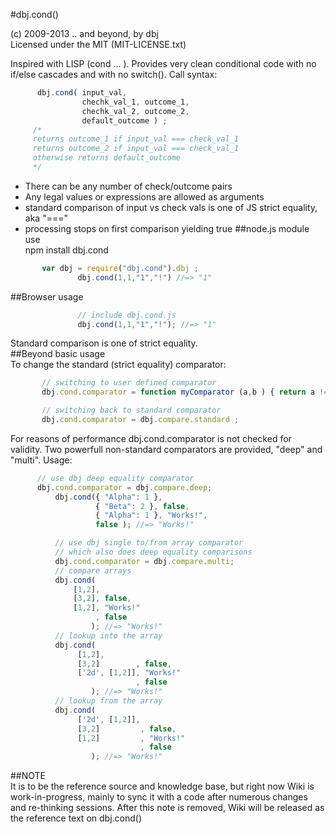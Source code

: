 ﻿
 #dbj.cond()  

(c) 2009-2013 .. and beyond, by dbj  
 Licensed under the MIT (MIT-LICENSE.txt)  

 Inspired with LISP (cond ... ). Provides very clean conditional code with no if/else cascades and with no switch(). Call syntax:
 ```javascript
       dbj.cond( input_val,
	             chechk_val_1, outcome_1,
	             chechk_val_2, outcome_2,
				 default_outcome ) ;
      /*
	  returns outcome_1 if input_val === check_val_1
	  returns outcome_2 if input_val === check_val_1
	  otherwise returns default_outcome
	  */
```
- There can be any number of check/outcome pairs  
- Any legal values or expressions are allowed as arguments
- standard comparison of input vs check vals is one of JS strict equality, aka "==="  
- processing stops on first comparison yielding true
 ##node.js module use  
      npm install dbj.cond
 ```javascript
        var dbj = require("dbj.cond").dbj ;
				dbj.cond(1,1,"1","!") //=> "1"
 ```
 ##Browser usage  
 ```javascript
                // include dbj.cond.js
				dbj.cond(1,1,"1","!"); //=> "1"
 ```
 Standard comparison is one of strict equality.  
 ##Beyond basic usage  
 To change the standard (strict equality) comparator:   
 ```javascript
        // switching to user defined comparator
        dbj.cond.comparator = function myComparator (a,b ) { return a != b ; };

		// switching back to standard comparator
        dbj.cond.comparator = dbj.compare.standard ;
 ```
 For reasons of performance dbj.cond.comparator is not checked for validity. Two powerfull non-standard comparators are provided, "deep" and "multi". Usage:   
 ```javascript
       // use dbj deep equality comparator
       dbj.cond.comparator = dbj.compare.deep;
	   	   dbj.cond({ "Alpha": 1 }, 
		            { "Beta": 2 }, false, 
					{ "Alpha": 1 }, "Works!", 
					false ); //=> "Works!"

           // use dbj single to/from array comparator
		   // which also does deep equality comparisons
	       dbj.cond.comparator = dbj.compare.multi;
		   // compare arrays
	   	   dbj.cond(
		       [1,2], 
			   [3,2], false, 
			   [1,2], "Works!"
			        , false 
		           ); //=> "Works!"
		   // lookup into the array
	   	   dbj.cond(
		        [1,2], 
				[3,2]        , false, 
				['2d', [1,2]], "Works!"
				             , false 
				   ); //=> "Works!"
		   // lookup from the array
	   	   dbj.cond(
		        ['2d', [1,2]], 
				[3,2]         , false, 
				[1,2]         , "Works!"
				              , false 
				   ); //=> "Works!"
```
 ##NOTE  
 It is to be the reference source and knowledge base, but right now Wiki is work-in-progress, mainly to sync it with a code 
 after numerous changes and re-thinking sessions. 
 After this note is removed, Wiki will be released as the reference text on dbj.cond()

 
